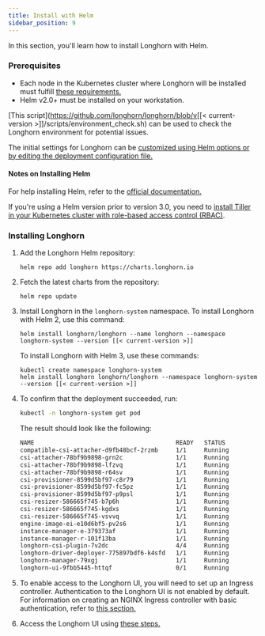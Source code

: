 ```yaml
---
title: Install with Helm
sidebar_position: 9
---
```


In this section, you'll learn how to install Longhorn with Helm.

### Prerequisites

- Each node in the Kubernetes cluster where Longhorn will be installed must fulfill [these requirements.](..#installation-requirements)
- Helm v2.0+ must be installed on your workstation.

[This script](https://github.com/longhorn/longhorn/blob/v[[< current-version >]]/scripts/environment_check.sh) can be used to check the Longhorn environment for potential issues.

The initial settings for Longhorn can be [customized using Helm options or by editing the deployment configuration file.](../../advanced-resources/deploy/customizing-default-settings#using-helm)

#### Notes on Installing Helm

For help installing Helm, refer to the [official documentation.](https://helm.sh/docs/intro/install/)

If you're using a Helm version prior to version 3.0, you need to [install Tiller in your Kubernetes cluster with role-based access control (RBAC)](https://v2.helm.sh/docs/using_helm#tiller-namespaces-and-rbac).

### Installing Longhorn

1. Add the Longhorn Helm repository:

    ```shell
   helm repo add longhorn https://charts.longhorn.io
    ```

2. Fetch the latest charts from the repository:

    ```shell
   helm repo update
    ```

3. Install Longhorn in the `longhorn-system` namespace.
    To install Longhorn with Helm 2, use this command:

    ```shell
    helm install longhorn/longhorn --name longhorn --namespace longhorn-system --version [[< current-version >]]
    ```

    To install Longhorn with Helm 3, use these commands:

    ```shell
    kubectl create namespace longhorn-system
    helm install longhorn longhorn/longhorn --namespace longhorn-system --version [[< current-version >]]
    ```

4. To confirm that the deployment succeeded, run:

    ```bash
    kubectl -n longhorn-system get pod
    ```
    The result should look like the following:

    ```bash
    NAME                                        READY   STATUS              RESTARTS   AGE
    compatible-csi-attacher-d9fb48bcf-2rzmb     1/1     Running             0          8m58s
    csi-attacher-78bf9b9898-grn2c               1/1     Running             0          32s
    csi-attacher-78bf9b9898-lfzvq               1/1     Running             0          8m59s
    csi-attacher-78bf9b9898-r64sv               1/1     Running             0          33s
    csi-provisioner-8599d5bf97-c8r79            1/1     Running             0          33s
    csi-provisioner-8599d5bf97-fc5pz            1/1     Running             0          33s
    csi-provisioner-8599d5bf97-p9psl            1/1     Running             0          8m59s
    csi-resizer-586665f745-b7p6h                1/1     Running             0          8m59s
    csi-resizer-586665f745-kgdxs                1/1     Running             0          33s
    csi-resizer-586665f745-vsvvq                1/1     Running             0          33s
    engine-image-ei-e10d6bf5-pv2s6              1/1     Running             0          9m30s
    instance-manager-e-379373af                 1/1     Running             0          8m41s
    instance-manager-r-101f13ba                 1/1     Running             0          8m40s
    longhorn-csi-plugin-7v2dc                   4/4     Running             0          8m59s
    longhorn-driver-deployer-775897bdf6-k4sfd   1/1     Running             0          10m
    longhorn-manager-79xgj                      1/1     Running             0          9m50s
    longhorn-ui-9fbb5445-httqf                  0/1     Running             0          33s
    ```

4. To enable access to the Longhorn UI, you will need to set up an Ingress controller. Authentication to the Longhorn UI is not enabled by default. For information on creating an NGINX Ingress controller with basic authentication, refer to [this section.](../accessing-the-ui/longhorn-ingress)
5. Access the Longhorn UI using [these steps.](../accessing-the-ui)
